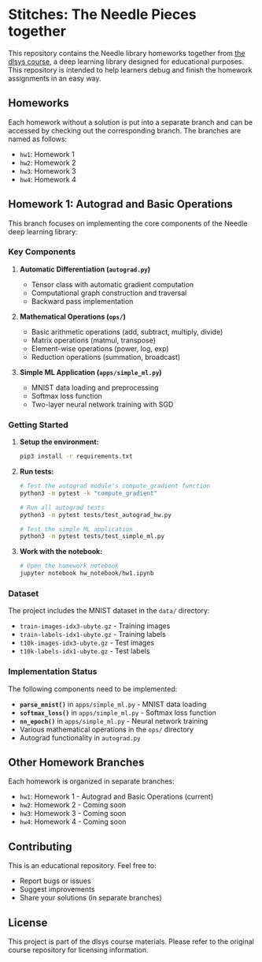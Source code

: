 # Stitches: The Needle Pieces together

This repository contains the Needle library homeworks together from [the dlsys course](https://dlsyscourse.org/), a deep learning library designed for educational purposes. This repository is intended to help learners debug and finish the homework assignments in an easy way.

## Homeworks

Each homework without a solution is put into a separate branch and can be accessed by checking out the corresponding branch. The branches are named as follows:
- `hw1`: Homework 1
- `hw2`: Homework 2
- `hw3`: Homework 3
- `hw4`: Homework 4

## Homework 1: Autograd and Basic Operations

This branch focuses on implementing the core components of the Needle deep learning library:

### Key Components

1. **Automatic Differentiation (`autograd.py`)**
   - Tensor class with automatic gradient computation
   - Computational graph construction and traversal
   - Backward pass implementation

2. **Mathematical Operations (`ops/`)**
   - Basic arithmetic operations (add, subtract, multiply, divide)
   - Matrix operations (matmul, transpose)
   - Element-wise operations (power, log, exp)
   - Reduction operations (summation, broadcast)

3. **Simple ML Application (`apps/simple_ml.py`)**
   - MNIST data loading and preprocessing
   - Softmax loss function
   - Two-layer neural network training with SGD

### Getting Started

1. **Setup the environment:**
   ```bash
   pip3 install -r requirements.txt
   ```

2. **Run tests:**
   ```bash
   # Test the autograd module's compute_gradient function
   python3 -m pytest -k "compute_gradient"
   
   # Run all autograd tests
   python3 -m pytest tests/test_autograd_hw.py
   
   # Test the simple ML application
   python3 -m pytest tests/test_simple_ml.py
   ```

3. **Work with the notebook:**
   ```bash
   # Open the homework notebook
   jupyter notebook hw_notebook/hw1.ipynb
   ```

### Dataset

The project includes the MNIST dataset in the `data/` directory:
- `train-images-idx3-ubyte.gz` - Training images
- `train-labels-idx1-ubyte.gz` - Training labels  
- `t10k-images-idx3-ubyte.gz` - Test images
- `t10k-labels-idx1-ubyte.gz` - Test labels

### Implementation Status

The following components need to be implemented:

- **`parse_mnist()`** in `apps/simple_ml.py` - MNIST data loading
- **`softmax_loss()`** in `apps/simple_ml.py` - Softmax loss function
- **`nn_epoch()`** in `apps/simple_ml.py` - Neural network training
- Various mathematical operations in the `ops/` directory
- Autograd functionality in `autograd.py`

## Other Homework Branches

Each homework is organized in separate branches:
- `hw1`: Homework 1 - Autograd and Basic Operations (current)
- `hw2`: Homework 2 - Coming soon
- `hw3`: Homework 3 - Coming soon  
- `hw4`: Homework 4 - Coming soon

## Contributing

This is an educational repository. Feel free to:
- Report bugs or issues
- Suggest improvements
- Share your solutions (in separate branches)

## License

This project is part of the dlsys course materials. Please refer to the original course repository for licensing information.